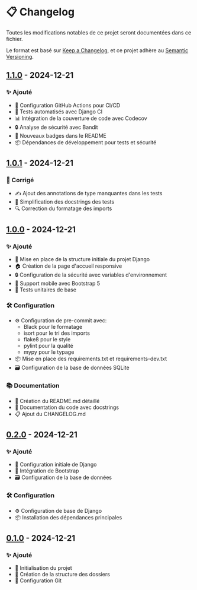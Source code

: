 # 📋 Changelog

Toutes les modifications notables de ce projet seront documentées dans ce fichier.

Le format est basé sur [Keep a Changelog](https://keepachangelog.com/fr/1.1.0/),
et ce projet adhère au [Semantic Versioning](https://semver.org/spec/v2.0.0.html).

## [1.1.0] - 2024-12-21

### ✨ Ajouté
- 🔄 Configuration GitHub Actions pour CI/CD
- 🧪 Tests automatisés avec Django CI
- 📊 Intégration de la couverture de code avec Codecov
- 🔒 Analyse de sécurité avec Bandit
- 📝 Nouveaux badges dans le README
- 📦 Dépendances de développement pour tests et sécurité

## [1.0.1] - 2024-12-21

### 🐛 Corrigé
- ✍️ Ajout des annotations de type manquantes dans les tests
- 📝 Simplification des docstrings des tests
- 🔍 Correction du formatage des imports

## [1.0.0] - 2024-12-21

### ✨ Ajouté
- 🎨 Mise en place de la structure initiale du projet Django
- 🏠 Création de la page d'accueil responsive
- 🔒 Configuration de la sécurité avec variables d'environnement
- 📱 Support mobile avec Bootstrap 5
- 🧪 Tests unitaires de base

### 🛠️ Configuration
- ⚙️ Configuration de pre-commit avec:
  - Black pour le formatage
  - isort pour le tri des imports
  - flake8 pour le style
  - pylint pour la qualité
  - mypy pour le typage
- 📦 Mise en place des requirements.txt et requirements-dev.txt
- 🗃️ Configuration de la base de données SQLite

### 📚 Documentation
- 📖 Création du README.md détaillé
- 📝 Documentation du code avec docstrings
- 📋 Ajout du CHANGELOG.md

## [0.2.0] - 2024-12-21

### ✨ Ajouté
- 🎨 Configuration initiale de Django
- 📱 Intégration de Bootstrap
- 🗃️ Configuration de la base de données

### 🛠️ Configuration
- ⚙️ Configuration de base de Django
- 📦 Installation des dépendances principales

## [0.1.0] - 2024-12-21

### ✨ Ajouté
- 🎉 Initialisation du projet
- 📁 Création de la structure des dossiers
- 📝 Configuration Git

[1.1.0]: https://github.com/Brechoire/MonAvesnois/releases/tag/v1.1.0
[1.0.1]: https://github.com/Brechoire/MonAvesnois/releases/tag/v1.0.1
[1.0.0]: https://github.com/Brechoire/MonAvesnois/releases/tag/v1.0.0
[0.2.0]: https://github.com/Brechoire/MonAvesnois/releases/tag/v0.2.0
[0.1.0]: https://github.com/Brechoire/MonAvesnois/releases/tag/v0.1.0
